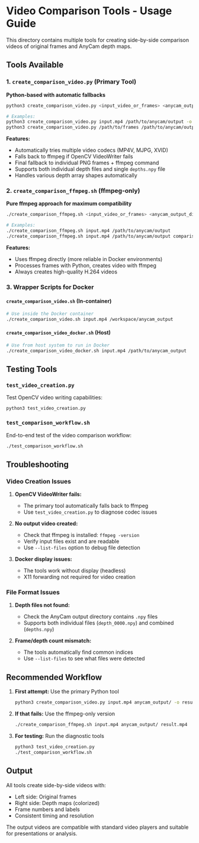 # Video Comparison Tools - Usage Guide

This directory contains multiple tools for creating side-by-side comparison videos of original frames and AnyCam depth maps.

## Tools Available

### 1. `create_comparison_video.py` (Primary Tool)
**Python-based with automatic fallbacks**

```bash
python3 create_comparison_video.py <input_video_or_frames> <anycam_output_dir> [options]

# Examples:
python3 create_comparison_video.py input.mp4 /path/to/anycam/output -o comparison.mp4
python3 create_comparison_video.py /path/to/frames /path/to/anycam/output --fps 25 --colormap plasma
```

**Features:**
- Automatically tries multiple video codecs (MP4V, MJPG, XVID)
- Falls back to ffmpeg if OpenCV VideoWriter fails
- Final fallback to individual PNG frames + ffmpeg command
- Supports both individual depth files and single `depths.npy` file
- Handles various depth array shapes automatically

### 2. `create_comparison_ffmpeg.sh` (ffmpeg-only)
**Pure ffmpeg approach for maximum compatibility**

```bash
./create_comparison_ffmpeg.sh <input_video_or_frames> <anycam_output_dir> [output_video] [fps]

# Examples:
./create_comparison_ffmpeg.sh input.mp4 /path/to/anycam/output
./create_comparison_ffmpeg.sh input.mp4 /path/to/anycam/output comparison.mp4 25
```

**Features:**
- Uses ffmpeg directly (more reliable in Docker environments)
- Processes frames with Python, creates video with ffmpeg
- Always creates high-quality H.264 videos

### 3. Wrapper Scripts for Docker

#### `create_comparison_video.sh` (In-container)
```bash
# Use inside the Docker container
./create_comparison_video.sh input.mp4 /workspace/anycam_output
```

#### `create_comparison_video_docker.sh` (Host)
```bash
# Use from host system to run in Docker
./create_comparison_video_docker.sh input.mp4 /path/to/anycam_output
```

## Testing Tools

### `test_video_creation.py`
Test OpenCV video writing capabilities:
```bash
python3 test_video_creation.py
```

### `test_comparison_workflow.sh`
End-to-end test of the video comparison workflow:
```bash
./test_comparison_workflow.sh
```

## Troubleshooting

### Video Creation Issues

1. **OpenCV VideoWriter fails:**
   - The primary tool automatically falls back to ffmpeg
   - Use `test_video_creation.py` to diagnose codec issues

2. **No output video created:**
   - Check that ffmpeg is installed: `ffmpeg -version`
   - Verify input files exist and are readable
   - Use `--list-files` option to debug file detection

3. **Docker display issues:**
   - The tools work without display (headless)
   - X11 forwarding not required for video creation

### File Format Issues

1. **Depth files not found:**
   - Check the AnyCam output directory contains `.npy` files
   - Supports both individual files (`depth_0000.npy`) and combined (`depths.npy`)

2. **Frame/depth count mismatch:**
   - The tools automatically find common indices
   - Use `--list-files` to see what files were detected

## Recommended Workflow

1. **First attempt:** Use the primary Python tool
   ```bash
   python3 create_comparison_video.py input.mp4 anycam_output/ -o result.mp4
   ```

2. **If that fails:** Use the ffmpeg-only version
   ```bash
   ./create_comparison_ffmpeg.sh input.mp4 anycam_output/ result.mp4
   ```

3. **For testing:** Run the diagnostic tools
   ```bash
   python3 test_video_creation.py
   ./test_comparison_workflow.sh
   ```

## Output

All tools create side-by-side videos with:
- Left side: Original frames
- Right side: Depth maps (colorized)
- Frame numbers and labels
- Consistent timing and resolution

The output videos are compatible with standard video players and suitable for presentations or analysis.
